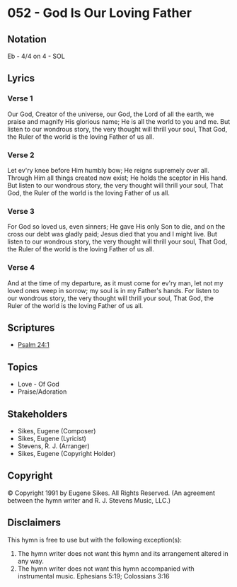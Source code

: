 # 052 - God Is Our Loving Father

## Notation

Eb - 4/4 on 4 - SOL

## Lyrics

### Verse 1

Our God, Creator of the universe, our God, the Lord of all the earth, we praise and magnify His glorious name; He is all the world to you and me. But listen to our wondrous story, the very thought will thrill your soul, That God, the Ruler of the world is the loving Father of us all. 

### Verse 2

Let ev'ry knee before Him humbly bow; He reigns supremely over all. Through Him all things created now exist; He holds the sceptor in His hand. But listen to our wondrous story, the very thought will thrill your soul, That God, the Ruler of the world is the loving Father of us all. 

### Verse 3

For God so loved us, even sinners; He gave His only Son to die, and on the cross our debt was gladly paid; Jesus died that you and I might live. But listen to our wondrous story, the very thought will thrill your soul, That God, the Ruler of the world is the loving Father of us all. 

### Verse 4

And at the time of my departure, as it must come for ev'ry man, let not my loved ones weep in sorrow; my soul is in my Father's hands. For listen to our wondrous story, the very thought will thrill your soul, That God, the Ruler of the world is the loving Father of us all. 


## Scriptures

- [Psalm 24:1](https://www.biblegateway.com/passage/?search=Psalm%2024%3A1)

## Topics

- Love - Of God
- Praise/Adoration

## Stakeholders

- Sikes, Eugene (Composer)
- Sikes, Eugene (Lyricist)
- Stevens, R. J. (Arranger)
- Sikes, Eugene (Copyright Holder)

## Copyright

© Copyright 1991 by Eugene Sikes. All Rights Reserved.
(An agreement between the hymn writer and R. J. Stevens Music, LLC.)

## Disclaimers

This hymn is free to use but with the following exception(s):
1. The hymn writer does not want this hymn and its arrangement altered in any way.
2. The hymn writer does not want this hymn accompanied with instrumental music.
Ephesians 5:19; Colossians 3:16

